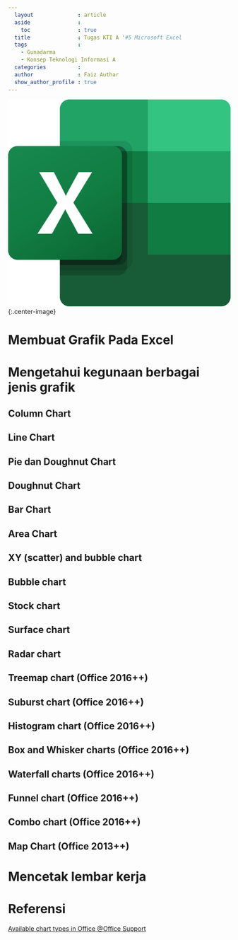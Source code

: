 ```yaml
---
  layout              : article
  aside               :
    toc               : true
  title               : Tugas KTI A '#5 Microsoft Excel
  tags                : 
    - Gunadarma
    - Konsep Teknologi Informasi A
  categories          : 
  author              : Faiz Authar
  show_author_profile : true
---
```

![Logo](/assets/images/Posts/2020-04-20-KTI-A-4/logo.png){:.center-image}
# Membuat Grafik Pada Excel
# Mengetahui kegunaan berbagai jenis grafik
## Column Chart

## Line Chart

## Pie dan Doughnut Chart

## Doughnut Chart

## Bar Chart

## Area Chart

## XY (scatter) and bubble chart

## Bubble chart

## Stock chart

## Surface chart

## Radar chart

## Treemap chart (Office 2016++)

## Suburst chart (Office 2016++)

## Histogram chart (Office 2016++)

## Box and Whisker charts (Office 2016++)

## Waterfall charts (Office 2016++)

## Funnel chart (Office 2016++)

## Combo chart (Office 2016++)

## Map Chart (Office 2013++)

# Mencetak lembar kerja 

# Referensi
[Available chart types in Office @Office Support](https://support.office.com/en-us/article/available-chart-types-in-office-a6187218-807e-4103-9e0a-27cdb19afb90#OfficeVersion=Windows)